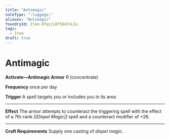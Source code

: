 ```yaml
---
title: "Antimagic"
noteType: ":luggage:"
aliases: "Antimagic"
foundryId: Item.9TqzjLBf5047nLIu
tags:
  - Item
draft: true
---
```


# Antimagic

**Activate—Antimagic Armor** R (concentrate)

**Frequency** once per day

**Trigger** A spell targets you or includes you in its area

* * *

**Effect** The armor attempts to counteract the triggering spell with the effect of a 7th-rank _[[Dispel Magic]]_ spell and a counteract modifier of +26.

* * *

**Craft Requirements** Supply one casting of _dispel magic_.
